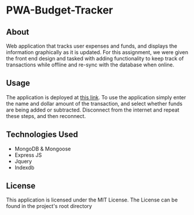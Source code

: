 # PWA-Budget-Tracker


## About


Web application that tracks user expenses and funds, and displays the information graphically as it is updated. For this assignment, we were given the front end design and tasked with adding functionality to keep track of transactions while offline and re-sync with the database when online.

## Usage

The application is deployed at [this link](https://jh-budgetapp.herokuapp.com/). To use the application simply enter the name and dollar amount of the transaction, and select whether funds are being added or subtracted. Disconnect from the internet and repeat these steps, and then reconnect.

## Technologies Used

* MongoDB & Mongoose
* Express JS
* Jquery
* Indexdb

## License

This application is licensed under the MIT License. The License can be found in the project's root directory
